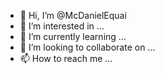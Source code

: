 - 👋 Hi, I’m @McDanielEquai
- 👀 I’m interested in ...
- 🌱 I’m currently learning ...
- 💞️ I’m looking to collaborate on ...
- 📫 How to reach me ...

<!---
DanielEquai/DanielEquai is a ✨ special ✨ repository because its `README.md` (this file) appears on your GitHub profile.
You can click the Preview link to take a look at your changes.
--->
